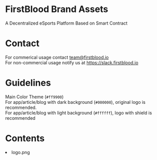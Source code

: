 # FirstBlood Brand Assets 
A Decentralized eSports Platform Based on Smart Contract

# Contact
For commerical usage contact team@firstblood.io <br>
For non-commercial usage notify us at https://slack.firstblood.io

# Guidelines

Main Color Theme (`#ff9900`) <br>
For app/article/blog with dark background (`#000000`), original logo is recommended. <br>
For app/article/blog with light background (`#ffffff`), logo with shield is recommended

# Contents
<li>logo.png</li>
